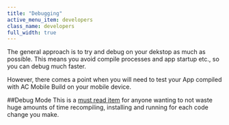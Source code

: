 ```yaml
---
title: "Debugging"
active_menu_item: developers
class_name: developers
full_width: true
---
```


The general approach is to try and debug on your dekstop as much as possible. This means you avoid compile processes and app startup etc., so you can debug much faster.

However, there comes a point when you will need to test your App compiled with AC Mobile Build on your mobile device.

##Debug Mode
This is a [must read item](/developers/documentation/ac-mobile-build-phonegap/apps-developed-with-application-craft/acmb-debugging/) for anyone wanting to not waste huge amounts of time recompiling, installing and running for each code change you make.

